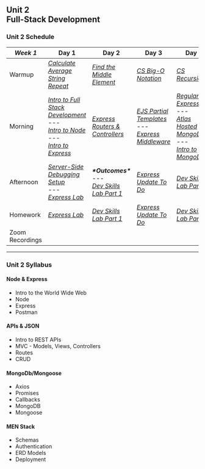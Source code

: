 ## Unit 2 <br> Full-Stack Development

### Unit 2 Schedule
| ***Week 1*** | Day 1 | Day 2 | Day 3 | Day 4 | Day 5 |
| -- | -- | -- | -- | -- | -- |
| Warmup | [*Calculate Average*](https://www.codewars.com/kata/57a2013acf1fa5bfc4000921/train/javascript)<br>[*String Repeat*](https://www.codewars.com/kata/57a0e5c372292dd76d000d7e/train/javascript) | [*Find the Middle Element*](https://www.codewars.com/kata/545a4c5a61aa4c6916000755/train/javascript) | [*CS Big-O Notation*](/computer-science/01-cs-big-o-notation/) | [*CS Recursion*](/computer-science/02-cs-recursion/) | Codewars |
| Morning | [*Intro to Full Stack Development*](./week-1/d1-intro-full-stack/1.1-intro-fullstack-http.md)<br>---<br>[*Intro to Node*](./week-1/d1-intro-full-stack/1.2-intro-to-node.md)<br>---<br>[*Intro to Express*](./week-1/d1-intro-full-stack/1.3-intro-express.md) | [*Express Routers & Controllers*](/Unit_2/2-express-framework/2.2-express-routers-controllers.md) | [*EJS Partial Templates*](/Unit_2/2-express-framework/2.3-ejs-partial-templates.md)<br>---<br>[*Express Middleware*](/Unit_2/2-express-framework/2.4-express-middleware.md) | [*Regular Expressions*](/Unit_2/4-regex-promises-apis/4.1-regular-expressions.md)<br>---<br>[*Atlas Hosted MongoDB*](/Unit_2/3-mongodb-mongoose/3.1-atlas-hosted-mongodb.md)<br>---<br>[*Intro to MongoDB*](/Unit_2/3-mongodb-mongoose/3.2-mongodb-intro.md) | [*Intro to Mongoose*](/Unit_2/3-mongodb-mongoose/3.3-mongoose-intro.md) |
| Afternoon | [*Server-Side Debugging Setup*](/Unit_2/1-intro-full-stack/1.3-server-side-debugging-setup.md)<br>---<br>[*Express Lab*](/Unit_2/2-express-framework/2.1.1-intro-express-lab.md) | ***\*Outcomes\****<br>---<br>[*Dev Skills Lab Part 1*](/Unit_2/2-express-framework/2.2.1-dev-skills-lab-part-1.md) | [*Express Update To Do*](Unit_2/2-express-framework/2.5-express-update-to-do.md) | [*Dev Skills Lab Part 2*](/Unit_2/2-express-framework/2.5.1-dev-skills-lab-part-2.md) | [*Mongoose Flights Lab Part 1*](/Unit_2/3-mongodb-mongoose/3.3.1-mongoose-flights-lab-part-1.md) |
| Homework | [*Express Lab*](/Unit_2/2-express-framework/2.1.1-intro-express-lab.md) | [*Dev Skills Lab Part 1*](/Unit_2/2-express-framework/2.2.1-dev-skills-lab-part-1.md) | [*Express Update To Do*](Unit_2/2-express-framework/2.5-express-update-to-do.md) | [*Dev Skills Lab Part 2*](/Unit_2/2-express-framework/2.5.1-dev-skills-lab-part-2.md) | [*Mongoose Flights Lab Part 1*](/Unit_2/3-mongodb-mongoose/3.3.1-mongoose-flights-lab-part-1.md) |
| Zoom Recordings |  |  |  |  |  |

----

### Unit 2 Syllabus

#### Node & Express
- Intro to the World Wide Web
- Node
- Express
- Postman
  
#### APIs & JSON
- Intro to REST APIs
- MVC - Models, Views, Controllers
- Routes
- CRUD
  
#### MongoDb/Mongoose
- Axios
- Promises
- Callbacks
- MongoDB
- Mongoose

#### MEN Stack
- Schemas
- Authentication
- ERD Models
- Deployment
